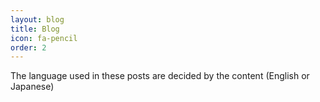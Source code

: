 ```yaml
---
layout: blog
title: Blog
icon: fa-pencil
order: 2
---
```


The language used in these posts are decided by the content (English or Japanese)

